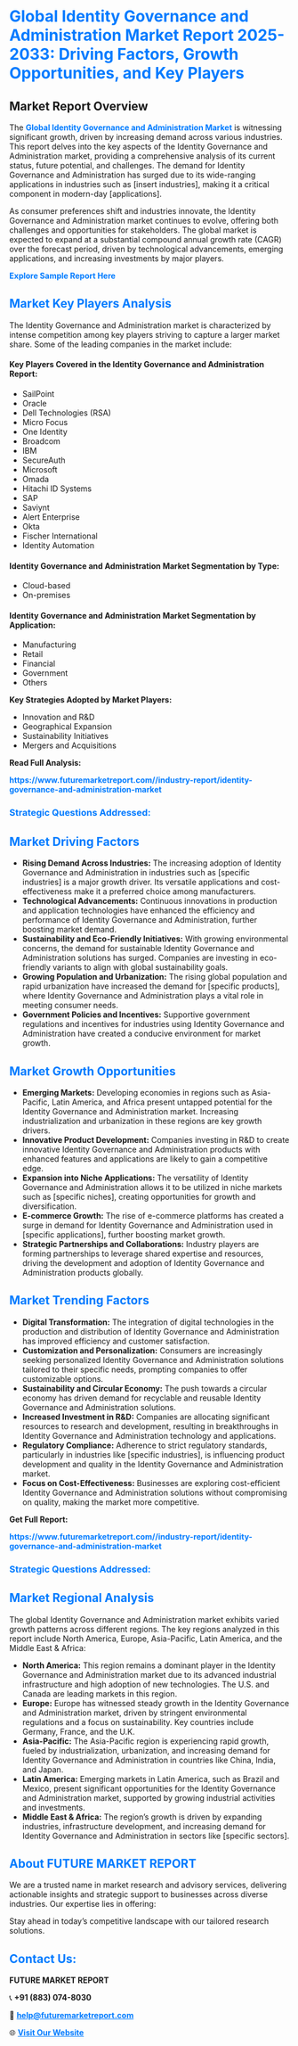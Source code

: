 <h1 style="color: #007BFF;">Global Identity Governance and Administration Market Report 2025-2033: Driving Factors, Growth Opportunities, and Key Players</h1>

<section id="overview">
<h2>Market Report Overview</h2>
<p>The <a href="https://www.futuremarketreport.com//industry-report/identity-governance-and-administration-market" style="color: #007BFF; text-decoration: none;"><strong>Global Identity Governance and Administration Market</strong></a> is witnessing significant growth, driven by increasing demand across various industries. This report delves into the key aspects of the Identity Governance and Administration market, providing a comprehensive analysis of its current status, future potential, and challenges. The demand for Identity Governance and Administration has surged due to its wide-ranging applications in industries such as [insert industries], making it a critical component in modern-day [applications].</p>
<p>As consumer preferences shift and industries innovate, the Identity Governance and Administration market continues to evolve, offering both challenges and opportunities for stakeholders. The global market is expected to expand at a substantial compound annual growth rate (CAGR) over the forecast period, driven by technological advancements, emerging applications, and increasing investments by major players.</p>
</section>

<section id="overview">
<p><a href="https://www.futuremarketreport.com//request-sample/reportId=47610" style="color: #007BFF; text-decoration: none;"><strong>Explore Sample Report Here</strong></a></p>
</section>

<section id="key-players">
<h2 style="color: #007BFF;">Market Key Players Analysis</h2>
<p>The Identity Governance and Administration market is characterized by intense competition among key players striving to capture a larger market share. Some of the leading companies in the market include:</p>
<h4>Key Players Covered in the Identity Governance and Administration Report:</h4>
<ul><li>SailPoint</li><li>Oracle</li><li>Dell Technologies (RSA)</li><li>Micro Focus</li><li>One Identity</li><li>Broadcom</li><li>IBM</li><li>SecureAuth</li><li>Microsoft</li><li>Omada</li><li>Hitachi ID Systems</li><li>SAP</li><li>Saviynt</li><li>Alert Enterprise</li><li>Okta</li><li>Fischer International</li><li>Identity Automation</li></ul>
<h4>Identity Governance and Administration Market Segmentation by Type:</h4>
<ul><li>Cloud-based</li><li>On-premises</li></ul>

<h4>Identity Governance and Administration Market Segmentation by Application:</h4>
<ul><li>Manufacturing</li><li>Retail</li><li>Financial</li><li>Government</li><li>Others</li></ul>
<p><strong>Key Strategies Adopted by Market Players:</strong></p>
<ul>
<li>Innovation and R&D</li>
<li>Geographical Expansion</li>
<li>Sustainability Initiatives</li>
<li>Mergers and Acquisitions</li>
</ul>
</section>

<section>
<p><strong>Read Full Analysis: </strong></p><a href="https://www.futuremarketreport.com//industry-report/identity-governance-and-administration-market" style="color: #007BFF; text-decoration: none;"><strong>https://www.futuremarketreport.com//industry-report/identity-governance-and-administration-market</strong></a>
<h3 style="color: #007BFF;">Strategic Questions Addressed:</h3>
</section>

<section id="driving-factors">
<h2 style="color: #007BFF;">Market Driving Factors</h2>
<ul>
<li><strong>Rising Demand Across Industries:</strong> The increasing adoption of Identity Governance and Administration in industries such as [specific industries] is a major growth driver. Its versatile applications and cost-effectiveness make it a preferred choice among manufacturers.</li>
<li><strong>Technological Advancements:</strong> Continuous innovations in production and application technologies have enhanced the efficiency and performance of Identity Governance and Administration, further boosting market demand.</li>
<li><strong>Sustainability and Eco-Friendly Initiatives:</strong> With growing environmental concerns, the demand for sustainable Identity Governance and Administration solutions has surged. Companies are investing in eco-friendly variants to align with global sustainability goals.</li>
<li><strong>Growing Population and Urbanization:</strong> The rising global population and rapid urbanization have increased the demand for [specific products], where Identity Governance and Administration plays a vital role in meeting consumer needs.</li>
<li><strong>Government Policies and Incentives:</strong> Supportive government regulations and incentives for industries using Identity Governance and Administration have created a conducive environment for market growth.</li>
</ul>
</section>

<section id="growth-opportunities">
<h2 style="color: #007BFF;">Market Growth Opportunities</h2>
<ul>
<li><strong>Emerging Markets:</strong> Developing economies in regions such as Asia-Pacific, Latin America, and Africa present untapped potential for the Identity Governance and Administration market. Increasing industrialization and urbanization in these regions are key growth drivers.</li>
<li><strong>Innovative Product Development:</strong> Companies investing in R&D to create innovative Identity Governance and Administration products with enhanced features and applications are likely to gain a competitive edge.</li>
<li><strong>Expansion into Niche Applications:</strong> The versatility of Identity Governance and Administration allows it to be utilized in niche markets such as [specific niches], creating opportunities for growth and diversification.</li>
<li><strong>E-commerce Growth:</strong> The rise of e-commerce platforms has created a surge in demand for Identity Governance and Administration used in [specific applications], further boosting market growth.</li>
<li><strong>Strategic Partnerships and Collaborations:</strong> Industry players are forming partnerships to leverage shared expertise and resources, driving the development and adoption of Identity Governance and Administration products globally.</li>
</ul>
</section>

<section id="trending-factors">
<h2 style="color: #007BFF;">Market Trending Factors</h2>
<ul>
<li><strong>Digital Transformation:</strong> The integration of digital technologies in the production and distribution of Identity Governance and Administration has improved efficiency and customer satisfaction.</li>
<li><strong>Customization and Personalization:</strong> Consumers are increasingly seeking personalized Identity Governance and Administration solutions tailored to their specific needs, prompting companies to offer customizable options.</li>
<li><strong>Sustainability and Circular Economy:</strong> The push towards a circular economy has driven demand for recyclable and reusable Identity Governance and Administration solutions.</li>
<li><strong>Increased Investment in R&D:</strong> Companies are allocating significant resources to research and development, resulting in breakthroughs in Identity Governance and Administration technology and applications.</li>
<li><strong>Regulatory Compliance:</strong> Adherence to strict regulatory standards, particularly in industries like [specific industries], is influencing product development and quality in the Identity Governance and Administration market.</li>
<li><strong>Focus on Cost-Effectiveness:</strong> Businesses are exploring cost-efficient Identity Governance and Administration solutions without compromising on quality, making the market more competitive.</li>
</ul>
</section>

<section>
<p><strong>Get Full Report: </strong></p><a href="https://www.futuremarketreport.com//industry-report/identity-governance-and-administration-market" style="color: #007BFF; text-decoration: none;"><strong>https://www.futuremarketreport.com//industry-report/identity-governance-and-administration-market</strong></a>
<h3 style="color: #007BFF;">Strategic Questions Addressed:</h3>
</section>


<section id="regional-analysis">
<h2 style="color: #007BFF;">Market Regional Analysis</h2>
<p>The global Identity Governance and Administration market exhibits varied growth patterns across different regions. The key regions analyzed in this report include North America, Europe, Asia-Pacific, Latin America, and the Middle East & Africa:</p>
<ul>
<li><strong>North America:</strong> This region remains a dominant player in the Identity Governance and Administration market due to its advanced industrial infrastructure and high adoption of new technologies. The U.S. and Canada are leading markets in this region.</li>
<li><strong>Europe:</strong> Europe has witnessed steady growth in the Identity Governance and Administration market, driven by stringent environmental regulations and a focus on sustainability. Key countries include Germany, France, and the U.K.</li>
<li><strong>Asia-Pacific:</strong> The Asia-Pacific region is experiencing rapid growth, fueled by industrialization, urbanization, and increasing demand for Identity Governance and Administration in countries like China, India, and Japan.</li>
<li><strong>Latin America:</strong> Emerging markets in Latin America, such as Brazil and Mexico, present significant opportunities for the Identity Governance and Administration market, supported by growing industrial activities and investments.</li>
<li><strong>Middle East & Africa:</strong> The region’s growth is driven by expanding industries, infrastructure development, and increasing demand for Identity Governance and Administration in sectors like [specific sectors].</li>
</ul>
</section>

<footer>
<h2 style="color: #007BFF;">About FUTURE MARKET REPORT</h2>
<p>We are a trusted name in market research and advisory services, delivering actionable insights and strategic support to businesses across diverse industries. Our expertise lies in offering:</p>

<p>Stay ahead in today’s competitive landscape with our tailored research solutions.</p>

<h2 style="color: #007BFF;">Contact Us:</h2>
<p><strong>FUTURE MARKET REPORT</strong></p>
<p>📞 <strong>+91 (883) 074-8030</strong></p>
<p>📧 <strong><a href="mailto:help@futuremarketreport.com" style="color: #007BFF;">help@futuremarketreport.com</a></strong></p>
<p>🌐 <strong><a href="https://www.futuremarketreport.com/" style="color: #007BFF;">Visit Our Website</a></strong></p>
</footer>